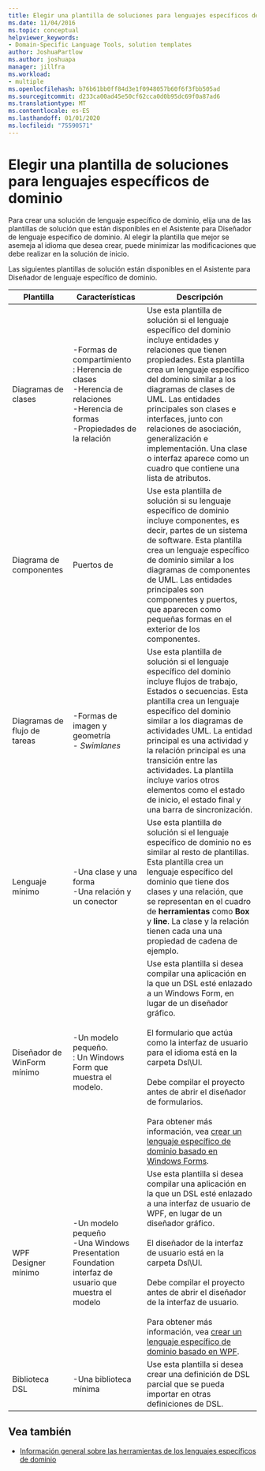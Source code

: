 ```yaml
---
title: Elegir una plantilla de soluciones para lenguajes específicos de dominio
ms.date: 11/04/2016
ms.topic: conceptual
helpviewer_keywords:
- Domain-Specific Language Tools, solution templates
author: JoshuaPartlow
ms.author: joshuapa
manager: jillfra
ms.workload:
- multiple
ms.openlocfilehash: b76b61bb0ff84d3e1f0948057b60f6f3fbb505ad
ms.sourcegitcommit: d233ca00ad45e50cf62cca0d0b95dc69f0a87ad6
ms.translationtype: MT
ms.contentlocale: es-ES
ms.lasthandoff: 01/01/2020
ms.locfileid: "75590571"
---
```

# <a name="choosing-a-domain-specific-language-solution-template"></a>Elegir una plantilla de soluciones para lenguajes específicos de dominio
Para crear una solución de lenguaje específico de dominio, elija una de las plantillas de solución que están disponibles en el Asistente para Diseñador de lenguaje específico de dominio. Al elegir la plantilla que mejor se asemeja al idioma que desea crear, puede minimizar las modificaciones que debe realizar en la solución de inicio.

 Las siguientes plantillas de solución están disponibles en el Asistente para Diseñador de lenguaje específico de dominio.

|Plantilla|Características|Descripción|
|-|-|-|
|Diagramas de clases|-Formas de compartimiento<br />: Herencia de clases<br />-Herencia de relaciones<br />-Herencia de formas<br />-Propiedades de la relación|Use esta plantilla de solución si el lenguaje específico del dominio incluye entidades y relaciones que tienen propiedades. Esta plantilla crea un lenguaje específico del dominio similar a los diagramas de clases de UML. Las entidades principales son clases e interfaces, junto con relaciones de asociación, generalización e implementación. Una clase o interfaz aparece como un cuadro que contiene una lista de atributos.|
|Diagrama de componentes|Puertos de|Use esta plantilla de solución si su lenguaje específico de dominio incluye componentes, es decir, partes de un sistema de software. Esta plantilla crea un lenguaje específico de dominio similar a los diagramas de componentes de UML. Las entidades principales son componentes y puertos, que aparecen como pequeñas formas en el exterior de los componentes.|
|Diagramas de flujo de tareas|-Formas de imagen y geometría<br />-   *Swimlanes*|Use esta plantilla de solución si el lenguaje específico del dominio incluye flujos de trabajo, Estados o secuencias. Esta plantilla crea un lenguaje específico del dominio similar a los diagramas de actividades UML. La entidad principal es una actividad y la relación principal es una transición entre las actividades. La plantilla incluye varios otros elementos como el estado de inicio, el estado final y una barra de sincronización.|
|Lenguaje mínimo|-Una clase y una forma<br />-Una relación y un conector|Use esta plantilla de solución si el lenguaje específico de dominio no es similar al resto de plantillas. Esta plantilla crea un lenguaje específico del dominio que tiene dos clases y una relación, que se representan en el cuadro de **herramientas** como **Box** y **line**. La clase y la relación tienen cada una una propiedad de cadena de ejemplo.|
|Diseñador de WinForm mínimo|-Un modelo pequeño.<br />: Un Windows Form que muestra el modelo.|Use esta plantilla si desea compilar una aplicación en la que un DSL esté enlazado a un Windows Form, en lugar de un diseñador gráfico.<br /><br /> El formulario que actúa como la interfaz de usuario para el idioma está en la carpeta Dsl\UI.<br /><br /> Debe compilar el proyecto antes de abrir el diseñador de formularios.<br /><br /> Para obtener más información, vea [crear un lenguaje específico de dominio basado en Windows Forms](../modeling/creating-a-windows-forms-based-domain-specific-language.md).|
|WPF Designer mínimo|-Un modelo pequeño<br />-Una Windows Presentation Foundation interfaz de usuario que muestra el modelo|Use esta plantilla si desea compilar una aplicación en la que un DSL esté enlazado a una interfaz de usuario de WPF, en lugar de un diseñador gráfico.<br /><br /> El diseñador de la interfaz de usuario está en la carpeta Dsl\UI.<br /><br /> Debe compilar el proyecto antes de abrir el diseñador de la interfaz de usuario.<br /><br /> Para obtener más información, vea [crear un lenguaje específico de dominio basado en WPF](../modeling/creating-a-wpf-based-domain-specific-language.md).|
|Biblioteca DSL|-Una biblioteca mínima|Use esta plantilla si desea crear una definición de DSL parcial que se pueda importar en otras definiciones de DSL.|

## <a name="see-also"></a>Vea también

- [Información general sobre las herramientas de los lenguajes específicos de dominio](../modeling/overview-of-domain-specific-language-tools.md)
